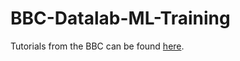 # BBC-Datalab-ML-Training

Tutorials from the BBC can be found [here](https://github.com/bbc/datalab-ml-training). 
